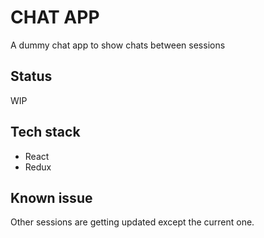 # CHAT APP
A dummy chat app to show chats between sessions

## Status
WIP

## Tech stack
- React
- Redux

## Known issue
Other sessions are getting updated except the current one.